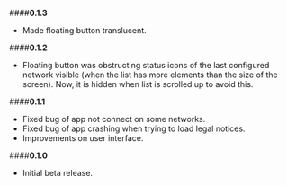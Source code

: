 ####**0.1.3**
- Made floating button translucent.

####**0.1.2**
- Floating button was obstructing status icons of the last configured network visible 
(when the list has more elements than the size of the screen). 
Now, it is hidden when list is scrolled up to avoid this.

####**0.1.1**
- Fixed bug of app not connect on some networks.
- Fixed bug of app crashing when trying to load legal notices.
- Improvements on user interface.

####**0.1.0**
- Initial beta release.

